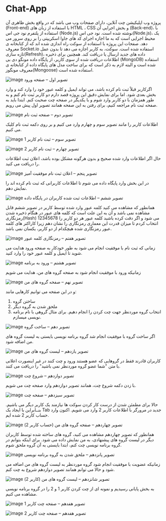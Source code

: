 # Chat-App

پروژه وب اپلیکیشن چت آنلاین، دارای صفحات وب می باشد که در واقع بخش ظاهری آن (Front-end) با استفاده از زبان های HTML ، CSS و بخش اجرایی آن (Back-end)، با استفاده از پلتفرم نود جی اس (Node.js) نوشته شده است.
نود جی اس(Node.js)، یک محیط اجرایی است که به ما اجازه اجرای کد های جاوا اسکریپتی را بر روی سرور می دهد.
صفحات این پروژه با استفاده از سوکت راه اندازی شده اند که از کتابخانه ی معروف Socket.io استفاده شده است.
سوکت، به کاربر اجازه می دهد تا بدون عمل تازه سازی(Refresh)، داده های جدید ارسال یا دریافت کند.
همچنین برای ذخیره اطلاعات دریافت شده از سوی کاربر، از پایگاه داده مونگو دی بی (MongoDB) استفاده شده است و البته لازم به ذکر است که برای ساخت مدل های پایگاه داده از کتابخانه ی معروف مونگوز(Mongoose) استفاده شده است.


 ![image](https://github.com/user-attachments/assets/04d47710-0ab2-42e9-9a29-92355d05e22f)
تصویر اول – صفحه ورود

اگرکاربر قبلاً ثبت نام کرده باشد، می تواند ایمیل و کلمه عبور خود را وارد کند و وارد بخش بعدی شود.
اما برای نمایش دقیق این پروژه قصد دارم دو کاربر ثبت نام کنم و به طور همزمان با دو کاربر وارد شوم و با یکدیگر در صفحه چت صحبت کنم.
ابتدا باید به صفحه ثبت نام مراجعه کنیم، برای رفتن به این صفحه همانند تصویر اول پیش می رویم.


 ![image](https://github.com/user-attachments/assets/d55d2df0-3602-4d30-9627-ae1bb7a99433)
تصویر دوم – صفحه ثبت نام

اطلاعات کاربر را مانند تصویر سوم و چهارم وارد می کنیم و بر روی دکمه ثبت نام کلیک می کنیم.


 ![image](https://github.com/user-attachments/assets/bbe6fd0b-9e8d-4e58-9e17-f6c34f99b064)
تصویر سوم – ثبت نام کاربر 1


 ![image](https://github.com/user-attachments/assets/f7b511bf-d0e5-4c3c-a88b-2de551624b27)
تصویر چهارم – ثبت نام کاربر 2

حال اگر اطلاعات وارد شده صحیح و بدون هرگونه مشکل بوده باشد، اعلان ثبت اطلاعات را دریافت می کنید.


 ![image](https://github.com/user-attachments/assets/20ee4d4c-a0c5-4eef-8221-f9126d184e30)
تصویر پنجم – اعلان ثبت نام موفقیت آمیز

در این بخش وارد پایگاه داده می شوم تا اطلاعات کاربرانی که ثبت نام کرده اند را نمایش دهم.


 ![image](https://github.com/user-attachments/assets/3cd76d63-ffec-450b-ad1b-8dd4557af1f1)
تصویر ششم – اطلاعات ثبت شده کاربران در پایگاه داده

همانطور که مشاهده می کنید کلمه عبور وارد شده توسط کاربر در تصویر ششم قابل مشاهده نمی باشد و آن به این علت است که کلمه های عبور در هنگام ذخیره شدن رمزنگاری(Hash) می شود و اگر دقت کرده باشید کلمه عبور هر دو کاربر را 12345678 انتخاب کردم تا میزان قدرت این معماری رمزنگاری را نشان دهم زیرا کاراکتر های کلمه عبور رمزنگاری شده هیچکدام از دو کاربر، یکسان نمی باشد.


 ![image](https://github.com/user-attachments/assets/dc28d14f-6a9a-4ac8-82d3-fc74115e49d0)
تصویر هفتم – رمزنگاری کلمه عبور

زمانی که ثبت نام با موفقیت انجام می شود به طور خودکار به صفحه ورود هدایت می شوید تا ایمیل و کلمه عبور خود را وارد کنید.


 ![image](https://github.com/user-attachments/assets/c8b6e2c8-cd02-4ff1-99bc-2c0bc5bfff81)
تصویر هشتم – ورود به برنامه

زمانیکه ورود با موفقیت انجام شود به صفحه گروه های من، هدایت می شویم


 ![image](https://github.com/user-attachments/assets/ae2d3ada-88c8-40d5-97bb-4527d3d94d09)
تصویر نهم – صفحه گروه های من

و در این صفحه می توانیم کارهایی مانند:
1. ساختن گروه
2. ملحق شدن به گروه دیگر
3. انتخاب گروه موردنظر جهت چت کردن
را انجام دهیم.
برای مثال گروهی با نام برنامه نویسی میسازم.


 ![image](https://github.com/user-attachments/assets/e30656f2-2b76-40f7-9244-98c5e0b0554b)
تصویر دهم – ساخت گروه

اگر ساخت گروه با موفقیت انجام شد گروه برنامه نویسی بایستی به لیست گروه های من اضافه شود.


 ![image](https://github.com/user-attachments/assets/e601d41b-f906-40cf-924e-b7dadbd02a4e)
تصویر یازدهم – لیست گروه های من

کاربران قادرند فقط در گروهایی که عضو هستند ورود و چت کنند در غیر اینصورت اعلانی با متن "شما عضو گروه موردنظر نمی باشید" را دریافت می کنند.


 ![image](https://github.com/user-attachments/assets/795a5411-f57f-44c6-ad67-2b0f8c63f15d)
تصویر دوازدهم – شروع چت

با زدن دکمه شروع چت، همانند تصویر دوازدهم وارد صفحه چت می شویم.


 ![image](https://github.com/user-attachments/assets/89a8d418-647a-49ec-9231-f137d37ed605)
تصویر سیزدهم – صفحه چت

حالا برای مطمئن شدن از درست کار کردن سوکت ها نیازمند یک کاربر دیگر می باشیم. بنــابراین با ایجاد یک Tab جدید در مرورگر با اطلاعات کاربر 2 وارد می شویم.
اکنون وارد حساب کاربر 2  شده ایم.


 ![image](https://github.com/user-attachments/assets/346fa5e2-852f-4470-8518-c19a14798f21)
تصویر چهاردهم – صفحه گروه های من (حساب کاربر 2)

همانطور که تصویر چهاردهم مشاهده می کنید، گروه های ساخته شده توسط کاربران دیگر در لیست گروه های پیشنهادی، به من نمایش داده می شود.
برای اینکه بتوانم در گروه برنامه نویسی چت کنم، ابتدا بایستی به آن گروه ملحق شوم.


 ![image](https://github.com/user-attachments/assets/90274fcb-041d-4472-8bf9-5a6e5279acee)
تصویر پانزدهم – ملحق شدن به گروه برنامه نویسی

زمانیکه عضویت با موفقیت انجام شود گروه موردنظر به لیست گروه های من اضافه می شود و حالا می توانم همانند تصویر دوازدهم شروع به چت کنم.


 ![image](https://github.com/user-attachments/assets/738bbe2f-b1da-49c5-bf73-e3cf763f5725)
تصویر شانزدهم – لیست گروه های من (کاربر 2)

به بخش پایانی رسیدیم و نمونه ای از چت کردن کاربر 1 و 2 را در گروه برنامه نویسی مشاهده می کنیم.


 ![image](https://github.com/user-attachments/assets/4de57633-42d5-45c1-84c1-6cb26d6f665a)
تصویر هفدهم – صفحه چت کاربر 1


 ![image](https://github.com/user-attachments/assets/8f45799c-8967-4dbc-bf3d-2f9db729c08c)
تصویر هفدهم – صفحه چت کاربر 2

